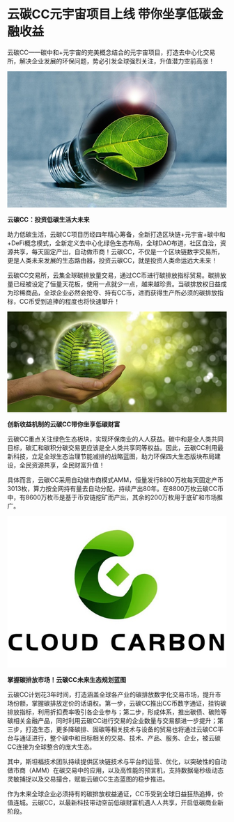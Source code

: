 # 云碳CC元宇宙项目上线 带你坐享低碳金融收益


云碳CC——碳中和+元宇宙的完美概念结合的元宇宙项目，打造去中心化交易所，解决企业发展的环保问题，势必引发全球强烈关注，升值潜力空前高涨！

![配图](6248144_image3.jpg)

**云碳CC：投资低碳生活大未来**

助力低碳生活，云碳CC项目历经四年精心筹备，全新打造区块链+元宇宙+碳中和+DeFi概念模式，全新定义去中心化绿色生态布局，全球DAO布道，社区自治，资源共享，每天固定产出，自动做市商！云碳CC，不仅是一个区块链数字交易所，更是人类未来发展的生态路由器，投资云碳CC，就是投资人类命运远大未来！

云碳CC交易所，云集全球碳排放量交易，通过CC币进行碳排放指标贸易。碳排放量已经被设定了恒量天花板，使用一点就少一点，越来越珍贵。当碳排放权日益成为珍稀商品，全球企业必然会抢夺、持有CC币，进而获得生产所必须的碳排放指标，CC币受到追捧的程度也将快速攀升！

![配图](6248145_image3.jpg)

**创新收益机制的云碳CC带你坐享低碳财富**

云碳CC重点关注绿色生态板块，实现环保商业的人人获益。碳中和是全人类共同目标，碳汇和碳积分碳交易更应该是全人类共享同等权益。因此，云碳CC利用最新科技，立足全球生态治理节能减排的战略蓝图，助力环保四大生态版块布局建设，全民资源共享，全民财富升值！

具体而言，云碳CC采用自动做市商模式AMM，恒量发行8800万枚每天固定产币3013枚，算力按全网持有量去自动分配，持续产出80年。在8800万枚云碳CC币中，有8600万枚币是基于币安链挖矿而产出，其余的200万枚用于底矿和市场推广。

![配图](6248146_image3.jpg)

**掌握碳排放市场！云碳CC未来生态规划蓝图**

云碳CC计划花3年时间，打造涵盖全球各产业的碳排放数字化交易市场，提升市场份额，掌握碳排放定价的话语权。第一步，云碳CC推出CC币数字通证，挂钩碳排放指标，利用折扣费率吸引各企业参与；第二步，形成体系，推出碳债、碳险等碳相关金融产品，同时利用云碳CC进行交易的企业数量与交易额进一步提升；第三步，打造生态，更多降碳排、固碳等相关技术与设备的贸易也将通过云碳CC平台与通证进行，整个碳中和目标相关的交易、技术、产品、服务、企业，被云碳CC连接为全球整合的庞大生态。

其中，斯坦福技术团队持续提供区块链技术与平台的运营、优化，以突破性的自动做市商（AMM）在碳交易中的应用，以及高性能的预言机，支持数据毫秒级动态灵敏捕捉以及交易撮合，赋能云碳CC生态蓝图的稳步推进。

作为未来全球企业必须持有的碳排放权益通证，CC币受到全球日益狂热追捧，价值连城。云碳CC，以最新科技带动空前低碳财富机遇人人共享，开启低碳商业新阶段。
